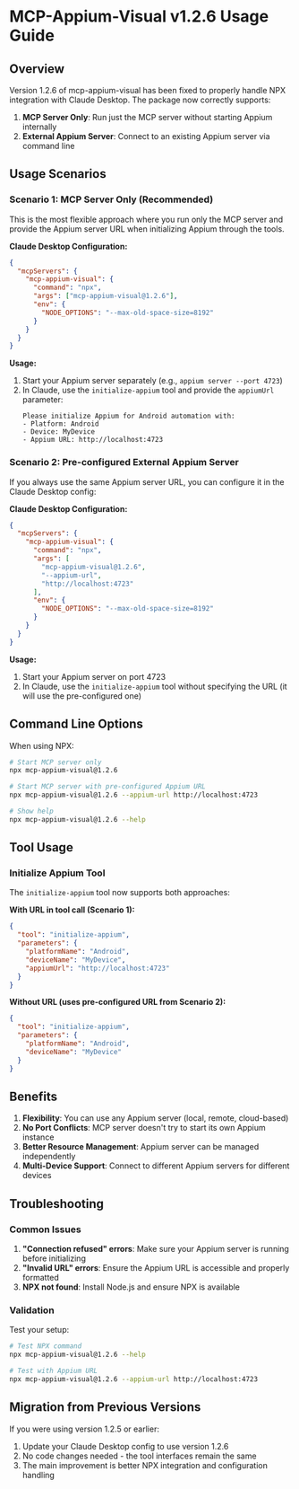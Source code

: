 # MCP-Appium-Visual v1.2.6 Usage Guide

## Overview

Version 1.2.6 of mcp-appium-visual has been fixed to properly handle NPX integration with Claude Desktop. The package now correctly supports:

1. **MCP Server Only**: Run just the MCP server without starting Appium internally
2. **External Appium Server**: Connect to an existing Appium server via command line

## Usage Scenarios

### Scenario 1: MCP Server Only (Recommended)

This is the most flexible approach where you run only the MCP server and provide the Appium server URL when initializing Appium through the tools.

**Claude Desktop Configuration:**

```json
{
  "mcpServers": {
    "mcp-appium-visual": {
      "command": "npx",
      "args": ["mcp-appium-visual@1.2.6"],
      "env": {
        "NODE_OPTIONS": "--max-old-space-size=8192"
      }
    }
  }
}
```

**Usage:**

1. Start your Appium server separately (e.g., `appium server --port 4723`)
2. In Claude, use the `initialize-appium` tool and provide the `appiumUrl` parameter:
   ```
   Please initialize Appium for Android automation with:
   - Platform: Android
   - Device: MyDevice
   - Appium URL: http://localhost:4723
   ```

### Scenario 2: Pre-configured External Appium Server

If you always use the same Appium server URL, you can configure it in the Claude Desktop config:

**Claude Desktop Configuration:**

```json
{
  "mcpServers": {
    "mcp-appium-visual": {
      "command": "npx",
      "args": [
        "mcp-appium-visual@1.2.6",
        "--appium-url",
        "http://localhost:4723"
      ],
      "env": {
        "NODE_OPTIONS": "--max-old-space-size=8192"
      }
    }
  }
}
```

**Usage:**

1. Start your Appium server on port 4723
2. In Claude, use the `initialize-appium` tool without specifying the URL (it will use the pre-configured one)

## Command Line Options

When using NPX:

```bash
# Start MCP server only
npx mcp-appium-visual@1.2.6

# Start MCP server with pre-configured Appium URL
npx mcp-appium-visual@1.2.6 --appium-url http://localhost:4723

# Show help
npx mcp-appium-visual@1.2.6 --help
```

## Tool Usage

### Initialize Appium Tool

The `initialize-appium` tool now supports both approaches:

**With URL in tool call (Scenario 1):**

```json
{
  "tool": "initialize-appium",
  "parameters": {
    "platformName": "Android",
    "deviceName": "MyDevice",
    "appiumUrl": "http://localhost:4723"
  }
}
```

**Without URL (uses pre-configured URL from Scenario 2):**

```json
{
  "tool": "initialize-appium",
  "parameters": {
    "platformName": "Android",
    "deviceName": "MyDevice"
  }
}
```

## Benefits

1. **Flexibility**: You can use any Appium server (local, remote, cloud-based)
2. **No Port Conflicts**: MCP server doesn't try to start its own Appium instance
3. **Better Resource Management**: Appium server can be managed independently
4. **Multi-Device Support**: Connect to different Appium servers for different devices

## Troubleshooting

### Common Issues

1. **"Connection refused" errors**: Make sure your Appium server is running before initializing
2. **"Invalid URL" errors**: Ensure the Appium URL is accessible and properly formatted
3. **NPX not found**: Install Node.js and ensure NPX is available

### Validation

Test your setup:

```bash
# Test NPX command
npx mcp-appium-visual@1.2.6 --help

# Test with Appium URL
npx mcp-appium-visual@1.2.6 --appium-url http://localhost:4723
```

## Migration from Previous Versions

If you were using version 1.2.5 or earlier:

1. Update your Claude Desktop config to use version 1.2.6
2. No code changes needed - the tool interfaces remain the same
3. The main improvement is better NPX integration and configuration handling
